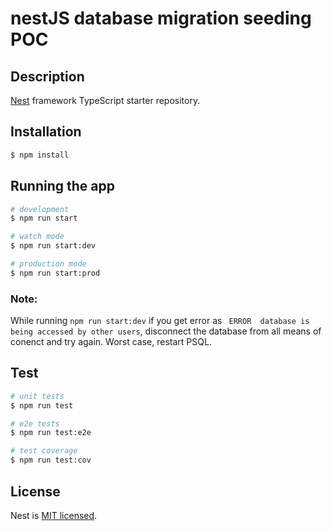 # nestJS database migration seeding POC

## Description

[Nest](https://github.com/nestjs/nest) framework TypeScript starter repository.

## Installation

```bash
$ npm install
```

## Running the app

```bash
# development
$ npm run start

# watch mode
$ npm run start:dev

# production mode
$ npm run start:prod
```

### Note:

While running `npm run start:dev` if you get error as ` ERROR  database is being accessed by other users`, disconnect the database from all means of conenct and try again. Worst case, restart PSQL.

## Test

```bash
# unit tests
$ npm run test

# e2e tests
$ npm run test:e2e

# test coverage
$ npm run test:cov
```

## License

Nest is [MIT licensed](LICENSE).
